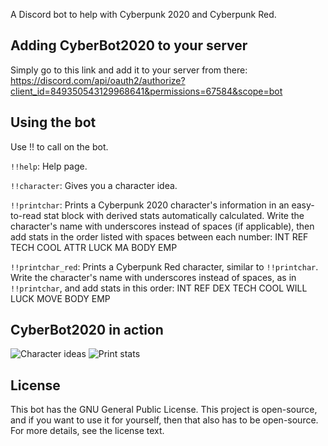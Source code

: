 A Discord bot to help with Cyberpunk 2020 and Cyberpunk Red.

## Adding CyberBot2020 to your server
Simply go to this link and add it to your server from there: https://discord.com/api/oauth2/authorize?client_id=849350543129968641&permissions=67584&scope=bot

## Using the bot
Use !! to call on the bot.

`!!help`: Help page.

`!!character`: Gives you a character idea.

`!!printchar`: Prints a Cyberpunk 2020 character's information in an easy-to-read stat block with derived stats automatically calculated. Write the character's name with underscores instead of spaces (if applicable), then add stats in the order listed with spaces between each number: INT REF TECH COOL ATTR LUCK MA BODY EMP

`!!printchar_red`: Prints a Cyberpunk Red character, similar to `!!printchar`. Write the character's name with underscores instead of spaces, as in `!!printchar`, and add stats in this order: INT REF DEX TECH COOL WILL LUCK MOVE BODY EMP

## CyberBot2020 in action
![Character ideas](https://user-images.githubusercontent.com/70784810/121263137-cf097180-c87a-11eb-8240-01368db9ad01.png)
![Print stats](https://user-images.githubusercontent.com/70784810/121263203-e6e0f580-c87a-11eb-9347-c84a789f79c1.png)

## License
This bot has the GNU General Public License. This project is open-source, and if you want to use it for yourself, then that also has to be open-source. For more details, see the license text.
